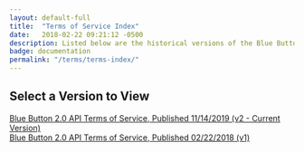 ```yaml
---
layout: default-full
title:  "Terms of Service Index"
date:   2018-02-22 09:21:12 -0500
description: Listed below are the historical versions of the Blue Button 2.0 API Terms of Service, including the current version. Please note that only the current version is binding for production access.
badge: documentation
permalink: "/terms/terms-index/"
---
```


## Select a Version to View

<div class="bb-c-card ds-u-padding--2 ds-u-margin-bottom--2">
	<a href="/terms/">Blue Button 2.0 API Terms of Service, Published 11/14/2019 (v2 - Current Version)</a>
</div>

<div class="bb-c-card ds-u-padding--2 ds-u-margin-bottom--2">
	<a href="{{ site.baseurl }}/terms/v1/">Blue Button 2.0 API Terms of Service, Published 02/22/2018 (v1)</a>
</div>